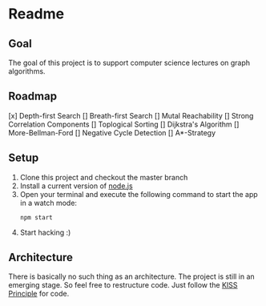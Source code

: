 # Readme

## Goal

The goal of this project is to support computer science lectures on graph algorithms.

## Roadmap

[x] Depth-first Search
[] Breath-first Search
[] Mutal Reachability
[] Strong Correlation Components
[] Toplogical Sorting
[] Dijkstra's Algorithm
[] More-Bellman-Ford
[] Negative Cycle Detection
[] A*-Strategy
 
## Setup

1. Clone this project and checkout the master branch
2. Install a current version of [node.js](https://nodejs.org)
3. Open your terminal and execute the following command to start the app in a watch mode:
    ```
    npm start
    ```
4. Start hacking :)

## Architecture

There is basically no such thing as an architecture. The project is still in an emerging stage. So feel free to restructure code.
Just follow the [KISS Principle](https://en.wikipedia.org/wiki/KISS_principle) for code.